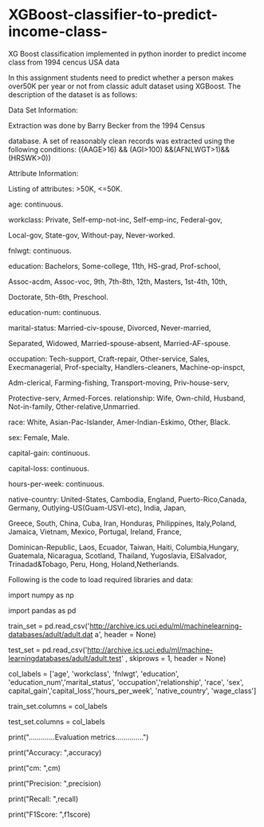 # XGBoost-classifier-to-predict-income-class-
XG Boost classification implemented in python inorder to predict income class from 1994 cencus USA data

In this assignment students need to predict whether a person makes over50K per year or not from classic adult dataset using XGBoost. The
description of the dataset is as follows:

Data Set Information:

Extraction was done by Barry Becker from the 1994 Census

database. A set of reasonably clean records was extracted using the
following conditions: ((AAGE>16) && (AGI>100) &&(AFNLWGT>1)&& (HRSWK>0))

Attribute Information:

Listing of attributes: >50K, <=50K.

age: continuous.

workclass: Private, Self-emp-not-inc, Self-emp-inc, Federal-gov,

Local-gov, State-gov, Without-pay, Never-worked.

fnlwgt: continuous.

education: Bachelors, Some-college, 11th, HS-grad, Prof-school,

Assoc-acdm, Assoc-voc, 9th, 7th-8th, 12th, Masters, 1st-4th, 10th,

Doctorate, 5th-6th, Preschool.

education-num: continuous.

marital-status: Married-civ-spouse, Divorced, Never-married,

Separated, Widowed, Married-spouse-absent, Married-AF-spouse.

occupation: Tech-support, Craft-repair, Other-service, Sales, Execmanagerial, Prof-specialty, Handlers-cleaners, Machine-op-inspct,

Adm-clerical, Farming-fishing, Transport-moving, Priv-house-serv,

Protective-serv, Armed-Forces.
 relationship: Wife, Own-child, Husband, Not-in-family, Other-relative,Unmarried.

race: White, Asian-Pac-Islander, Amer-Indian-Eskimo, Other, Black.

sex: Female, Male.

capital-gain: continuous.

capital-loss: continuous.

hours-per-week: continuous.

native-country: United-States, Cambodia, England, Puerto-Rico,Canada, Germany, Outlying-US(Guam-USVI-etc), India, Japan,

Greece, South, China, Cuba, Iran, Honduras, Philippines, Italy,Poland, Jamaica, Vietnam, Mexico, Portugal, Ireland, France,

Dominican-Republic, Laos, Ecuador, Taiwan, Haiti, Columbia,Hungary, Guatemala, Nicaragua, Scotland, Thailand, Yugoslavia, ElSalvador, Trinadad&Tobago, Peru, Hong, Holand,Netherlands.

Following is the code to load required libraries and data:

import numpy as np

import pandas as pd

train_set = pd.read_csv('http://archive.ics.uci.edu/ml/machinelearning-databases/adult/adult.dat a', header = None)

test_set = pd.read_csv('http://archive.ics.uci.edu/ml/machine-learningdatabases/adult/adult.test' , skiprows = 1, header = None)

col_labels = ['age', 'workclass', 'fnlwgt', 'education', 'education_num','marital_status', 'occupation','relationship', 'race', 'sex', capital_gain','capital_loss','hours_per_week', 'native_country', 'wage_class']

train_set.columns = col_labels

test_set.columns = col_labels


print(".............Evaluation metrics..............")

print("Accuracy: ",accuracy)

print("cm: ",cm)

print("Precision: ",precision)

print("Recall: ",recall)

print("F1Score: ",f1score)
